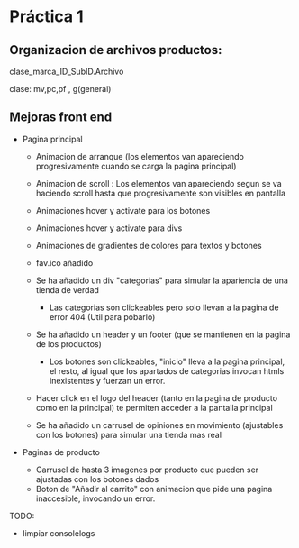 # Práctica 1

## Organizacion de archivos productos:

clase_marca_ID_SubID.Archivo

clase: mv,pc,pf , g(general)


## Mejoras front end

* Pagina principal
    * Animacion de arranque (los elementos van apareciendo progresivamente cuando se carga la pagina principal)
    * Animacion de scroll : Los elementos van apareciendo segun se va haciendo scroll hasta que progresivamente son visibles en pantalla
    * Animaciones hover y activate para los botones
    * Animaciones hover y activate para divs
    * Animaciones de gradientes de colores para textos y botones
    * fav.ico añadido
    * Se ha añadido un div "categorias" para simular la apariencia de una tienda de verdad
        * Las categorias son clickeables pero solo llevan a la pagina de error 404 (Util para pobarlo)

    * Se ha añadido un header y un footer (que se mantienen en la pagina de los productos)
        * Los botones son clickeables, "inicio" lleva a la pagina principal, el resto, al igual que los apartados de categorias invocan htmls inexistentes y fuerzan un error.

    * Hacer click en el logo del header (tanto en la pagina de producto como en la principal) te permiten acceder a la pantalla principal
    * Se ha añadido un carrusel de opiniones en movimiento (ajustables con los botones) para simular una tienda mas real

* Paginas de producto

    * Carrusel de hasta 3 imagenes por producto que pueden ser ajustadas con los botones dados
    * Boton de "Añadir al carrito" con animacion que pide una pagina inaccesible, invocando un error.


TODO:
- limpiar consolelogs